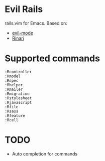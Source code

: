 # Evil Rails

rails.vim for Emacs. Based on:

- [evil-mode](http://gitorious.org/evil)
- [Rinari](http://rinari.rubyforge.org/)

# Supported commands

    :Rcontroller
    :Rmodel
    :Rspec
    :Rhelper
    :Rmailer
    :Rmigration
    :Rstylesheet
    :Rjavascript
    :Rfile
    :Rsass
    :Rfeature
    :Rcell

# TODO

- Auto completion for commands
